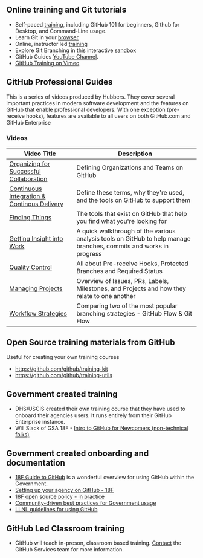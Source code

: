 ## Online training and Git tutorials
* Self-paced [training](https://github.github.io/on-demand), including GitHub 101 for beginners, Github for Desktop, and Command-Line usage.
* Learn Git in your [browser](https://try.github.io/)
* Online, instructor led [training](https://services.github.com/training/)
* Explore Git Branching in this interactive [sandbox](http://learngitbranching.js.org/)
* GitHub Guides [YouTube Channel](https://www.youtube.com/c/githubguides). 
* [GitHub Training on Vimeo](https://vimeo.com/channels/797771)

## GitHub Professional Guides
This is a series of videos produced by Hubbers. They cover several important practices in modern software development and the features on GitHub that enable professional developers. With one exception (pre-receive hooks), features are available to all users on both GitHub.com and GitHub Enterprise

### Videos
| Video Title | Description |
|--|--|
| [Organizing for Successful Collaboration](https://vimeo.com/179075921/a774e76f4f) | Defining Organizations and Teams on GitHub |
| [Continuous Integration & Continous Delivery](https://youtu.be/xSv_m3KhUO8) | Define these terms, why they're used, and the tools on GitHub to support them |
| [Finding Things](https://youtu.be/F1ss7Lv15cw) | The tools that exist on GitHub that help you find what you're looking for |
| [Getting Insight into Work](https://youtu.be/wq1LGr2j1Fw) | A quick walkthrough of the various analysis tools on GitHub to help manage branches, commits and works in progress |
| [Quality Control](https://youtu.be/gJDtC_tp5w4) | All about Pre-receive Hooks, Protected Branches and Required Status |
| [Managing Projects](https://youtu.be/nI5VdsVl0FM) | Overview of Issues, PRs, Labels, Milestones, and Projects and how they relate to one another |
| [Workflow Strategies](https://youtu.be/aJnFGMclhU8) | Comparing two of the most popular branching strategies - GitHub Flow & Git Flow |

## Open Source training materials from GitHub
Useful for creating your own training courses
* https://github.com/github/training-kit
* https://github.com/github/training-utils

## Government created training
* DHS/USCIS created their own training course that they have used to onboard their agencies users. It runs entirely from their GitHub Enterprise instance.
* Will Slack of GSA 18F - [Intro to GitHub for Newcomers (non-technical folks)](https://youtu.be/uNa9GOtM6NE) 

## Government created onboarding and documentation
* [18F Guide to GitHub](https://handbook.18f.gov/github/) is a wonderful overview for using GitHub within the Government.
* [Setting up your agency on GitHub - 18F](https://pages.18f.gov/open-source-program/setting-up-github/)
* [18F open source policy - in practice](https://github.com/18F/open-source-policy/blob/master/practice.md)
* [Community-driven best practices for Government usage](http://government.github.io/best-practices/)
* [LLNL guidelines for using GitHub](https://software.llnl.gov/about/using-github/)
  

## GitHub Led Classroom training
* GitHub will teach in-preson, classroom based training. [Contact](https://services.github.com/contact/) the GitHub Services team for more information.
